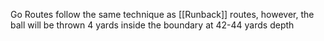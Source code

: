 Go Routes follow the same technique as [[Runback]] routes, however, the ball will be thrown 4 yards inside the boundary at 42-44 yards depth